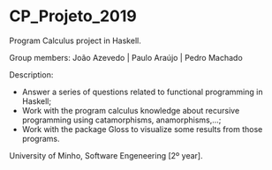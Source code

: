 # CP_Projeto_2019

Program Calculus project in Haskell.

Group members: João Azevedo | Paulo Araújo | Pedro Machado

Description:

* Answer a series of questions related to functional programming in Haskell;
* Work with the program calculus knowledge about recursive programming using catamorphisms, anamorphisms,...;
* Work with the package Gloss to visualize some results from those programs.

University of Minho, Software Engeneering [2º year].
